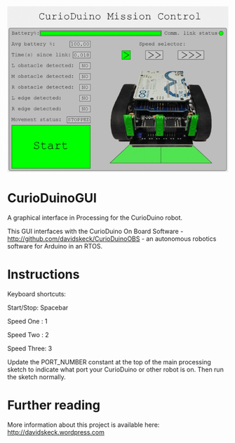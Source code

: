 ![alt tag](data/GUI.gif)

CurioDuinoGUI
=============
A graphical interface in Processing for the CurioDuino robot. 

This GUI interfaces with the CurioDuino On Board Software - http://github.com/davidskeck/CurioDuinoOBS - an autonomous robotics software for Arduino in an RTOS.

Instructions
============
Keyboard shortcuts:

Start/Stop: Spacebar

Speed One : 1

Speed Two : 2

Speed Three: 3

Update the PORT_NUMBER constant at the top of the main processing sketch to indicate what port your CurioDuino or other robot is on. Then run the sketch normally.

Further reading
===============
More information about this project is available here: http://davidskeck.wordpress.com
